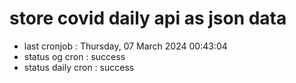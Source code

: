 # store covid daily api as json data

- last cronjob : Thursday, 07 March 2024 00:43:04
- status og cron : success
- status daily cron : success
      
      